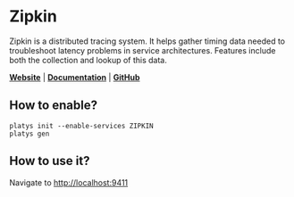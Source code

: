 # Zipkin

Zipkin is a distributed tracing system. It helps gather timing data needed to troubleshoot latency problems in service architectures. Features include both the collection and lookup of this data.

**[Website](https://zipkin.io/)** | **[Documentation](https://zipkin.io/)** | **[GitHub](https://github.com/openzipkin/zipkin)**

## How to enable?

```
platys init --enable-services ZIPKIN
platys gen
```

## How to use it?

Navigate to <http://localhost:9411>